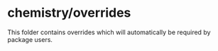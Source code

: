# chemistry/overrides

This folder contains overrides which will automatically be required by package users.
